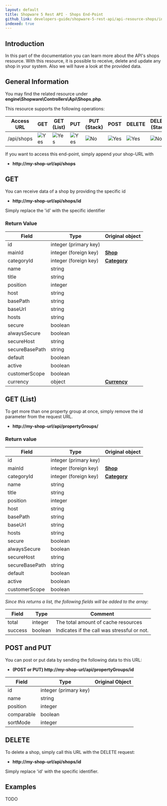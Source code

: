 ```yaml
---
layout: default
title: Shopware 5 Rest API - Shops End-Point
github_link: developers-guide/shopware-5-rest-api/api-resource-shops/index.md
indexed: true
---
```


## Introduction

In this part of the documentation you can learn more about the API's shops resource. With this resource, it is possible to 
receive, delete and update any shop in your system. Also we will have a look at the provided data.

## General Information
You may find the related resource under
**engine\Shopware\Controllers\Api\Shops.php**.

This resource supports the following operations:

|  Access URL                 | GET                | GET (List)      | PUT             | PUT (Stack)      | POST             | DELETE          | DELETE (Stack)  |
|-----------------------------|--------------------|-----------------|-----------------|------------------|------------------|-----------------|-----------------|
| /api/shops		          | ![Yes](./img/yes.png)    | ![Yes](./img/yes.png) | ![Yes](./img/yes.png) | ![No](./img/no.png)    | ![Yes](./img/yes.png)  | ![Yes](./img/yes.png) | ![No](./img/no.png)   |

If you want to access this end-point, simply append your shop-URL with

* **http://my-shop-url/api/shops**

## GET

You can receive data of a shop by providing the specific id

* **http://my-shop-url/api/shops/id**

Simply replace the 'id' with the specific identifier

### Return Value

| Field               | Type                  | Original object                                 |
|---------------------|-----------------------|-------------------------------------------------|
| id 	         	  | integer (primary key) |                                                 |
| mainId	      	  | integer (foreign key) | **[Shop](./models/shop)**                       |
| categoryId		  | integer (foreign key) | **[Category](./models/category)**				|
| name		      	  | string				  | 		                                        |
| title				  | string				  | 												|
| position			  | integer				  | 												|
| host				  | string				  | 												|
| basePath			  | string				  | 												|
| baseUrl			  | string				  | 												|
| hosts				  | string				  | 												|
| secure			  | boolean				  | 												|
| alwaysSecure		  | boolean				  | 												|
| secureHost		  | string				  | 												|
| secureBasePath	  | string				  | 												|
| default			  | boolean				  | 												|
| active			  | boolean				  | 												|
| customerScope		  | boolean				  | 												|
| currency			  | object				  | **[Currency](./models/currency)**				|

## GET (List)

To get more than one property group at once, simply remove the id parameter from the request URL.

* **http://my-shop-url/api/propertyGroups/**

### Return value

| Field               | Type                  | Original object                                 |
|---------------------|-----------------------|-------------------------------------------------|
| id 	         	  | integer (primary key) |                                                 |
| mainId	      	  | integer (foreign key) | **[Shop](./models/shop)**                       |
| categoryId		  | integer (foreign key) | **[Category](./models/category)**				|
| name		      	  | string				  | 		                                        |
| title				  | string				  | 												|
| position			  | integer				  | 												|
| host				  | string				  | 												|
| basePath			  | string				  | 												|
| baseUrl			  | string				  | 												|
| hosts				  | string				  | 												|
| secure			  | boolean				  | 												|
| alwaysSecure		  | boolean				  | 												|
| secureHost		  | string				  | 												|
| secureBasePath	  | string				  | 												|
| default			  | boolean				  | 												|
| active			  | boolean				  | 												|
| customerScope		  | boolean				  | 												|

*Since this returns a list, the following fields will be added to the array:*

| Field               | Type                  | Comment			                                |
|---------------------|-----------------------|-------------------------------------------------|
| total				  | integer				  | The total amount of cache resources             |
| success		      | boolean				  | Indicates if the call was stressful or not.		|

## POST and PUT
You can post or put data by sending the following data to this URL:

* **(POST or PUT) http://my-shop-url/api/propertyGroups/id**

| Field               | Type                  | Original Object			                                |
|---------------------|-----------------------|---------------------------------------------------------|
| id				  | integer (primary key) |															|
| name				  | string				  |															|
| position			  | integer				  |															|
| comparable		  | boolean				  |															|
| sortMode			  | integer				  |															|

## DELETE
To delete a shop, simply call this URL with the DELETE request:

* **http://my-shop-url/api/shops/id**

Simply replace 'id' with the specific identifier.

## Examples

TODO